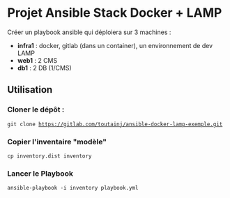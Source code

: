 # Projet Ansible Stack Docker + LAMP

Créer un playbook ansible qui déploiera sur 3 machines :

* **infra1** : docker, gitlab (dans un container), un environnement de dev LAMP
* **web1** : 2 CMS
* **db1** : 2 DB (1/CMS)

## Utilisation

### Cloner le dépôt :

<code>git clone https://gitlab.com/toutainj/ansible-docker-lamp-exemple.git</code>

### Copier l'inventaire "modèle"

<code>cp inventory.dist inventory</code>

### Lancer le Playbook

<code>ansible-playbook -i inventory playbook.yml</code>
